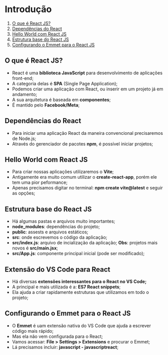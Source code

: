 # Introdução

1. [O que é React JS?](#o-que-é-react-js)
2. [Dependências do React](#dependências-do-react)
3. [Hello World com React JS](#hello-world-com-react-js)
4. [Estrutura base do React JS](#estrutura-base-do-react-js)
5. [Configurando o Emmet para o React JS](#configurando-o-emmet-para-o-react-js)

## O que é React JS?

- React é uma **biblioteca JavaScript** para desenvolvimento de aplicações front-end;
- A categoria delas é **SPA** (Single Page Application);
- Podemos criar uma aplicação com React, ou inserir em um projeto já em andamento;
- A sua arquitetura é baseada em **componentes**;
- É mantido pelo **Facebook/Meta**;

## Dependências do React

- Para iniciar uma aplicação React da maneira convencional precisaremos de Node.js;
- Através do gerenciador de pacotes **npm**, é possível iniciar projetos;

## Hello World com React JS

- Para criar nossas aplicações utilizaremos o **Vite**;
- Antigamente era muito comum utilizar o **create-react-app**, porém ele tem uma pior peformance;
- Apenas precisamos digitar no terminal: **npm create vite@latest** e seguir as opções;

## Estrutura base do React JS

- Há algumas pastas e arquivos muito importantes;
- **node_modules**: dependências do projeto;
- **public**: assests e arquivos estáticos;
- **src**: onde escrevemos o código da aplicação;
- **src/index.js**: arquivo de incialização da aplicação; **Obs**: projetos mais novos é **src/main.jsx**;
- **src/App.js**: componente principal inicial (pode ser modificado);

## Extensão do VS Code para React

- Há diversas **extensões interessantes para o React no VS Code;**
- A principal e mais utilizada é a: **ES7 React snippets**;
- Ela ajuda a criar rapidamente estruturas que utilizamos em todo o projeto;

## Configurando o Emmet para o React JS

- O **Emmet** é uam extensão nativa do VS Code que ajuda a escrever código mais rápido;
- Mas ela não vem configurada para o React;
- Vamos acessar: **File > Settings > Extensions** e procurar o Emmet;
- Lá precisamos incluir: **javascript - javascriptreact**;